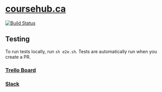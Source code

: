 # [coursehub.ca](http://coursehub.ca)

[![Build Status](https://travis-ci.com/csc301-fall-2018/project-team-19.svg?token=qETbktD22yrkujYmzsdp&branch=master)](https://travis-ci.com/csc301-fall-2018/project-team-19)

## Testing 
To run tests locally, run `sh e2e.sh`. Tests are automatically run when you create a PR.

### [Trello Board](https://trello.com/b/QOjo3VHX/csc301)


### [Slack](https://csc301talk.slack.com/messages)
